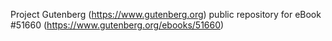 Project Gutenberg (https://www.gutenberg.org) public repository for
eBook #51660 (https://www.gutenberg.org/ebooks/51660)
